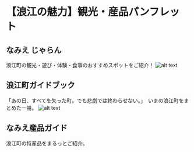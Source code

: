# 【浪江の魅力】観光・産品パンフレット

## なみえ じゃらん

浪江町の観光・遊び・体験・食事のおすすめスポットをご紹介！
![alt text](https://www.town.namie.fukushima.jp/uploaded/image/7173.jpg)

## 浪江町ガイドブック

「あの日、すべてを失った町。でも悲劇では終わらせない。」　いまの浪江町をまとめた一冊。
![alt text](https://www.town.namie.fukushima.jp/uploaded/image/6006.jpg)

## なみえ産品ガイド

浪江町の特産品をまるっとご紹介。
